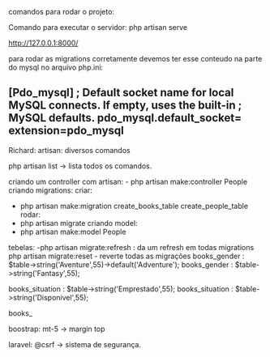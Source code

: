 comandos para rodar o projeto:

Comando para executar o servidor: php artisan serve

http://127.0.0.1:8000/

para rodar as migrations corretamente devemos ter esse conteudo na parte do mysql no arquivo
php.ini:

[Pdo_mysql]
; Default socket name for local MySQL connects.  If empty, uses the built-in
; MySQL defaults.
pdo_mysql.default_socket=
extension=pdo_mysql 
---------------------------
Richard: 
artisan: diversos comandos 

php artisan list -> lista todos os comandos.

criando um controller com artisan: - php artisan make:controller People 
criando migrations: criar:
- php artisan make:migration create_books_table  create_people_table
rodar: 
- php artisan migrate
criando model:
- php artisan make:model People 



tebelas:
-php artisan migrate:refresh : da um refresh em todas migrations
php artisan migrate:reset  - reverte todas as migrações
books_gender : $table->string('Aventure',55)->default('Adventure');
books_gender : $table->string('Fantasy',55);


books_situation : $table->string('Emprestado',55);
books_situation : $table->string('Disponivel',55);

books_


boostrap:
mt-5 -> margin top

laravel:
@csrf -> sistema de segurança.